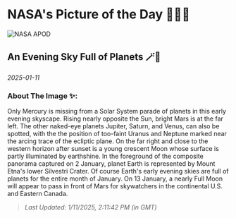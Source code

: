 
# NASA's Picture of the Day 🧑‍🚀💫

  ![NASA APOD](https://apod.nasa.gov/apod/image/2501/PlanetsMoonSilvestriCraterCaptionLD.jpg)
  
  ## An Evening Sky Full of Planets 🪄🌌
  
  _2025-01-11_
  
  ### About The Image ✨: 
  
  Only Mercury is missing from a Solar System parade of planets in this early evening skyscape. Rising nearly opposite the Sun, bright Mars is at the far left. The other naked-eye planets Jupiter, Saturn, and Venus, can also be spotted, with the the position of too-faint Uranus and Neptune marked near the arcing trace of the ecliptic plane. On the far right and close to the western horizon after sunset is a young crescent Moon whose surface is partly illuminated by earthshine.  In the foreground of the composite panorama captured on 2 January, planet Earth is represented by Mount Etna's lower Silvestri Crater. Of course Earth's early evening skies are full of planets for the entire month of January. On 13 January, a nearly Full Moon will appear to pass in front of Mars for skywatchers in the continental U.S. and Eastern Canada.
  
  
  
  > _Last Updated: 1/11/2025, 2:11:42 PM (in GMT)_
  